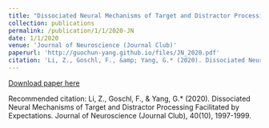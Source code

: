 ```yaml
---
title: "Dissociated Neural Mechanisms of Target and Distractor Processing Facilitated by Expectations"
collection: publications
permalink: /publication/1/1/2020-JN
date: 1/1/2020
venue: 'Journal of Neuroscience (Journal Club)'
paperurl: 'http://guochun-yang.github.io/files/JN_2020.pdf'
citation: 'Li, Z., Goschl, F., &amp; Yang, G.* (2020). Dissociated Neural Mechanisms of Target and Distractor Processing Facilitated by Expectations. Journal of Neuroscience (Journal Club), 40(10), 1997-1999. '
---
```

[Download paper here](http://guochun-yang.github.io/files/JN_2020.pdf)

Recommended citation: Li, Z., Goschl, F., & Yang, G.* (2020). Dissociated Neural Mechanisms of Target and Distractor Processing Facilitated by Expectations. Journal of Neuroscience (Journal Club), 40(10), 1997-1999. 